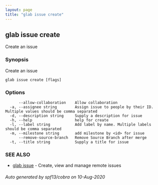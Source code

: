 ```yaml
---
layout: page
title: "glab issue create"
---
```

## glab issue create

Create an issue

### Synopsis

Create an issue

```
glab issue create [flags]
```

### Options

```
      --allow-collaboration    Allow collaboration
  -a, --assignee string        Assign issue to people by their ID. Multiple values should be comma separated 
  -d, --description string     Supply a description for issue
  -h, --help                   help for create
  -l, --label string           Add label by name. Multiple labels should be comma separated
  -m, --milestone string       add milestone by <id> for issue
      --remove-source-branch   Remove Source Branch after merge
  -t, --title string           Supply a title for issue
```

### SEE ALSO

* [glab issue](/glab_issue/)	 - Create, view and manage remote issues

###### Auto generated by spf13/cobra on 10-Aug-2020
